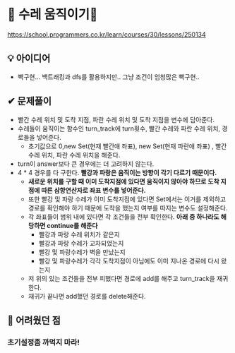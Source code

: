 # 🔎 수레 움직이기🛒

https://school.programmers.co.kr/learn/courses/30/lessons/250134

## 💡 아이디어

- 빡구현... 백트래킹과 dfs를 활용하지만.. 그냥 조건이 엄청많은 빡구현..

## ✔ 문제풀이

- 빨간 수레 위치 및 도착 지점, 파란 수레 위치 및 도착 지점을 변수에 담아준다.
- 수레들이 움직이는 함수인 turn_track에 turn횟수, 빨간 수레와 파란 수레 위치, 경로들을 넣어준다.
  - 초기값으로 0,new Set(현재 빨간애 좌표), new Set(현재 파란애 좌표) , 빨간 수레 위치, 파란 수레 위치을 해준다.
- turn이 answer보다 큰 경우에는 더 고려하지 않는다.
- 4 \* 4 경우를 다 구한다. **빨강과 파랑은 움직이는 방향이 각기 다르기 때문이다.**
  - **새로운 위치를 구할 때 이미 도착지점에 있다면 움직이지 않아야 하므로 도착 지점에 따른 삼항연산자로 좌표 변수를 넣어준다.**
  - 또한 빨강 및 파랑 수레가 이미 도착지점에 있다면 Set에서는 이거를 제외하고 경로를 확인해야 하기 때문에 도착을 했는지 여부를 따지는 변수도 설정해준다.
  - 각 좌표들이 범위 내에 있다면 각 조건들을 전부 확인한다. **아래 중 하나라도 해당하면 continue를 해준다**
    - 빨강과 파랑 수레 위치가 같은지
    - 빨강과 파랑 수레가 교차되었는지
    - 빨강 및 파랑수레가 벽을 만났는지
    - 빨강 및 파랑수레가 각각 도착지점이 아님에도 이미 지나온 경로에 다시 왔는지
  - 저 위의 있는 조건들을 전부 피했다면 경로에 add를 해주고 turn_track을 재귀한다.
  - 재귀가 끝나면 add했던 경로를 delete해준다.

## 🤕 어려웠던 점

### 초기설정좀 까먹지 마라!
